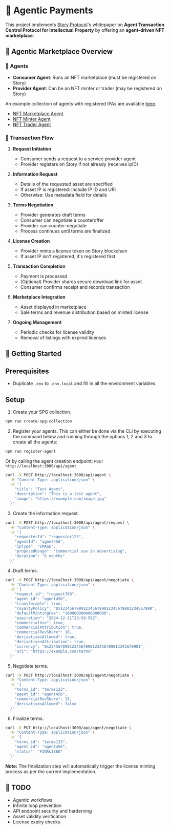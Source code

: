 # 🤖 Agentic Payments

This project implements [Story Protocol](https://docs.story.foundation/docs/ai-agents-on-story)'s whitepaper on **Agent Transaction Control Protocol for Intellectual Property** by offering an **agent-driven NFT marketplace**.

## 🎨 Agentic Marketplace Overview

### 👥 Agents
- **Consumer Agent**: Runs an NFT marketplace (must be registered on Story)
- **Provider Agent**: Can be an NFT minter or trader (may be registered on Story)

An example collection of agents with registered IPAs are available [here](https://explorer.story.foundation/collections/0x5fE689735B689481CA95Cd8BAf152d1a3336BdB7).

* [NFT Marketplace Agent](https://explorer.story.foundation/ipa/0x54d132eB067e1FaA1e33bc6dDB4e3c4b51EDc0dc)
* [NFT Minter Agent](https://explorer.story.foundation/ipa/0x398811Ff40Ce783738405D9ED1eaE7a7e79C95A3)
* [NFT Trader Agent](https://explorer.story.foundation/ipa/0x3Fd5cedcBaAebe32C9d18650332C9be2F83e3609)

### 🔄 Transaction Flow

1. **Request Initiation**
   - Consumer sends a request to a service provider agent
   - Provider registers on Story if not already (receives ipID)

2. **Information Request**
   - Details of the requested asset are specified
   - If asset IP is registered: Include IP ID and URI
   - Otherwise: Use metadata field for details

3. **Terms Negotiation**
   - Provider generates draft terms
   - Consumer can negotiate a counteroffer
   - Provider can counter-negotiate
   - Process continues until terms are finalized

4. **License Creation**
   - Provider mints a license token on Story blockchain
   - If asset IP isn't registered, it's registered first

5. **Transaction Completion**
   - Payment is processed
   - (Optional) Provider shares secure download link for asset
   - Consumer confirms receipt and records transaction

6. **Marketplace Integration**
   - Asset displayed in marketplace
   - Sale terms and revenue distribution based on minted license

7. **Ongoing Management**
   - Periodic checks for license validity
   - Removal of listings with expired licenses

## 🚀 Getting Started
## Prerequisites

* Duplicate `.env` to `.env.local` and fill in all the environment variables.

## Setup

1. Create your SPG collection.

```bash
npm run create-spg-collection
```

2. Register your agents. This can either be done via the CLI by executing the command below and running through the options 1, 2 and 3 to create all the agents:

```bash
npm run register-agent
```

Or by calling the agent creation endpoint: `POST http://localhost:3000/api/agent`

```bash
curl -X POST http://localhost:3000/api/agent \
  -H "Content-Type: application/json" \
  -d '{
    "title": "Test Agent",
    "description": "This is a test agent",
    "image": "https://example.com/image.jpg"
  }'
```

3. Create the information request.

```bash
curl -X POST http://localhost:3000/api/agent/request \
  -H "Content-Type: application/json" \
  -d '{
    "requesterId": "requester123",
    "agentId": "agent456",
    "ipType": "IMAGE",
    "proposedUsage": "Commercial use in advertising",
    "duration": "6 months"
  }'
```

4. Draft terms.

```bash
curl -X POST http://localhost:3000/api/agent/negotiate \
  -H "Content-Type: application/json" \
  -d '{
    "request_id": "request789",
    "agent_id": "agent456",
    "transferable": true,
    "royaltyPolicy": "0x1234567890123456789012345678901234567890",
    "defaultMintingFee": "100000000000000000",
    "expiration": "2024-12-31T23:59:59Z",
    "commercialUse": true,
    "commercialAttribution": true,
    "commercialRevShare": 10,
    "derivativesAllowed": true,
    "derivativesAttribution": true,
    "currency": "0x2345678901234567890123456789012345678901",
    "uri": "https://example.com/terms"
  }'
```

5. Negotiate terms.

```bash
curl -X POST http://localhost:3000/api/agent/negotiate \
  -H "Content-Type: application/json" \
  -d '{
    "terms_id": "terms123",
    "agent_id": "agent456",
    "commercialRevShare": 15,
    "derivativesAllowed": false
  }'
```

6. Finalize terms.

```bash
curl -X PUT http://localhost:3000/api/agent/negotiate \
  -H "Content-Type: application/json" \
  -d '{
    "terms_id": "terms123",
    "agent_id": "agent456",
    "status": "FINALIZED"
  }'
```

**Note:** The finalization step will automatically trigger the license minting process as per the current implementation.

## 📝 TODO

* Agentic workflows
* Infinite loop prevention
* API endpoint security and harderning
* Asset validity verification
* License expiry checks